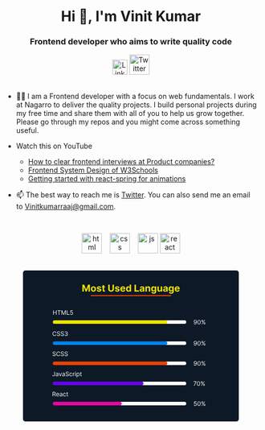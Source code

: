 <h1 align="center">Hi 👋, I'm Vinit Kumar</h1>
<h3 align="center">Frontend developer who aims to write quality code</h3>

<div align=center>
  <a href="https://www.linkedin.com/in/vinit-kumar12/"><img src="https://cdn.worldvectorlogo.com/logos/linkedin-icon-2.svg" title="Linkedin" alt="Linkedin Account" width="30"/></a>
  <a href="https://x.com/Vinitkumarraaj"><img src="https://cdn.worldvectorlogo.com/logos/twitter-6.svg" title="Twitter" alt="Twitter Account" width="40"/></a>
  <br><br>
</div>

- 👨‍💻 I am a Frontend developer with a focus on web fundamentals. I work at Nagarro to deliver the quality projects. I build personal projects during my free time and share them with all of you to help us grow together. Please go through my repos and you might come across something useful.

- Watch this on YouTube

  - [How to clear frontend interviews at Product companies?](https://www.youtube.com/watch?v=LjpWXIT_XvY)
  - [Frontend System Design of W3Schools](https://www.youtube.com/watch?v=JwxzDXnDBhw)
  - [Getting started with react-spring for animations](https://www.youtube.com/watch?v=7SAgjHshGcQ)

- 📫 The best way to reach me is [Twitter](https://x.com/Vinitkumarraaj). You can also send me an email to Vinitkumarraaj@gmail.com.

<br>

<p align="center">
  <img src="https://upload.wikimedia.org/wikipedia/commons/thumb/6/61/HTML5_logo_and_wordmark.svg/2048px-HTML5_logo_and_wordmark.svg.png" alt="html" width="auto" height="40">&nbsp;&nbsp;&nbsp;
  <img src='https://upload.wikimedia.org/wikipedia/commons/thumb/d/d5/CSS3_logo_and_wordmark.svg/1200px-CSS3_logo_and_wordmark.svg.png' alt="css" width="auto" height="40">&nbsp;&nbsp;&nbsp;
  <img src='https://upload.wikimedia.org/wikipedia/commons/6/6a/JavaScript-logo.png' height='40' width='auto' alt="js">
  <img src="https://upload.wikimedia.org/wikipedia/commons/thumb/a/a7/React-icon.svg/1280px-React-icon.svg.png" alt="react" width="auto" height="40"/>
<p align="center">
  
<br>
  
<a href="https://github.com/vinitkumar/github-readme-stats">
  <svg width="430" height="300" viewBox="0 0 430 300" fill="none" xmlns="http://www.w3.org/2000/svg">
<rect width="430" height="300" fill="#F5F5F5"/>
<path d="M0 5C0 2.23857 2.23858 0 5 0H425C427.761 0 430 2.23858 430 5V295C430 297.761 427.761 300 425 300H5C2.23858 300 0 297.761 0 295V5Z" fill="#0D1927"/>
<path d="M118.344 28.1818H121.947L125.752 37.4659H125.914L129.719 28.1818H133.322V42H130.488V33.006H130.374L126.798 41.9325H124.868L121.292 32.9723H121.177V42H118.344V28.1818ZM140.358 42.2024C139.31 42.2024 138.403 41.9798 137.639 41.5344C136.879 41.0846 136.292 40.4594 135.878 39.6587C135.464 38.8536 135.257 37.9202 135.257 36.8587C135.257 35.7881 135.464 34.8525 135.878 34.0518C136.292 33.2467 136.879 32.6214 137.639 32.1761C138.403 31.7263 139.31 31.5014 140.358 31.5014C141.406 31.5014 142.31 31.7263 143.07 32.1761C143.835 32.6214 144.424 33.2467 144.838 34.0518C145.252 34.8525 145.459 35.7881 145.459 36.8587C145.459 37.9202 145.252 38.8536 144.838 39.6587C144.424 40.4594 143.835 41.0846 143.07 41.5344C142.31 41.9798 141.406 42.2024 140.358 42.2024ZM140.371 39.9759C140.848 39.9759 141.246 39.8409 141.566 39.571C141.885 39.2966 142.126 38.9233 142.288 38.451C142.454 37.9787 142.537 37.4412 142.537 36.8384C142.537 36.2357 142.454 35.6982 142.288 35.2259C142.126 34.7536 141.885 34.3802 141.566 34.1058C141.246 33.8314 140.848 33.6942 140.371 33.6942C139.89 33.6942 139.485 33.8314 139.157 34.1058C138.833 34.3802 138.588 34.7536 138.421 35.2259C138.259 35.6982 138.179 36.2357 138.179 36.8384C138.179 37.4412 138.259 37.9787 138.421 38.451C138.588 38.9233 138.833 39.2966 139.157 39.571C139.485 39.8409 139.89 39.9759 140.371 39.9759ZM155.951 34.5916L153.319 34.7536C153.274 34.5286 153.177 34.3262 153.029 34.1463C152.881 33.9619 152.685 33.8157 152.442 33.7077C152.204 33.5953 151.918 33.5391 151.585 33.5391C151.14 33.5391 150.764 33.6335 150.458 33.8224C150.152 34.0069 150 34.2543 150 34.5646C150 34.812 150.099 35.0212 150.296 35.1921C150.494 35.363 150.834 35.5002 151.315 35.6037L153.191 35.9815C154.199 36.1884 154.95 36.5213 155.445 36.9801C155.939 37.4389 156.187 38.0417 156.187 38.7884C156.187 39.4676 155.987 40.0636 155.586 40.5763C155.19 41.0891 154.646 41.4895 153.953 41.7773C153.265 42.0607 152.471 42.2024 151.572 42.2024C150.2 42.2024 149.107 41.9168 148.293 41.3455C147.483 40.7698 147.008 39.9871 146.869 38.9975L149.696 38.8491C149.781 39.2674 149.988 39.5868 150.317 39.8072C150.645 40.0231 151.066 40.131 151.578 40.131C152.082 40.131 152.487 40.0343 152.793 39.8409C153.103 39.643 153.261 39.3888 153.265 39.0785C153.261 38.8176 153.15 38.6039 152.935 38.4375C152.719 38.2666 152.386 38.1361 151.936 38.0462L150.141 37.6886C149.129 37.4862 148.376 37.1353 147.881 36.636C147.391 36.1367 147.146 35.5002 147.146 34.7266C147.146 34.0608 147.325 33.4873 147.685 33.006C148.05 32.5247 148.56 32.1536 149.217 31.8928C149.878 31.6319 150.652 31.5014 151.538 31.5014C152.847 31.5014 153.877 31.7781 154.628 32.3313C155.384 32.8846 155.825 33.638 155.951 34.5916ZM163.509 31.6364V33.7955H157.268V31.6364H163.509ZM158.685 29.1534H161.559V38.8153C161.559 39.0807 161.6 39.2876 161.681 39.4361C161.762 39.58 161.874 39.6812 162.018 39.7397C162.166 39.7982 162.337 39.8274 162.531 39.8274C162.666 39.8274 162.801 39.8162 162.936 39.7937C163.07 39.7667 163.174 39.7464 163.246 39.733L163.698 41.8718C163.554 41.9168 163.352 41.9685 163.091 42.027C162.83 42.09 162.513 42.1282 162.139 42.1417C161.447 42.1687 160.839 42.0765 160.318 41.8651C159.8 41.6536 159.398 41.3253 159.11 40.88C158.822 40.4347 158.68 39.8724 158.685 39.1932V29.1534ZM178.368 28.1818H181.29V37.1555C181.29 38.1631 181.049 39.0447 180.568 39.8004C180.091 40.5561 179.423 41.1454 178.564 41.5682C177.705 41.9865 176.704 42.1957 175.561 42.1957C174.414 42.1957 173.411 41.9865 172.552 41.5682C171.693 41.1454 171.025 40.5561 170.548 39.8004C170.071 39.0447 169.833 38.1631 169.833 37.1555V28.1818H172.754V36.9059C172.754 37.4322 172.869 37.9 173.098 38.3093C173.332 38.7186 173.661 39.0402 174.084 39.2741C174.506 39.508 174.999 39.625 175.561 39.625C176.128 39.625 176.62 39.508 177.039 39.2741C177.462 39.0402 177.788 38.7186 178.017 38.3093C178.251 37.9 178.368 37.4322 178.368 36.9059V28.1818ZM192.262 34.5916L189.631 34.7536C189.586 34.5286 189.489 34.3262 189.341 34.1463C189.192 33.9619 188.996 33.8157 188.754 33.7077C188.515 33.5953 188.23 33.5391 187.897 33.5391C187.451 33.5391 187.076 33.6335 186.77 33.8224C186.464 34.0069 186.311 34.2543 186.311 34.5646C186.311 34.812 186.41 35.0212 186.608 35.1921C186.806 35.363 187.145 35.5002 187.627 35.6037L189.502 35.9815C190.51 36.1884 191.261 36.5213 191.756 36.9801C192.251 37.4389 192.498 38.0417 192.498 38.7884C192.498 39.4676 192.298 40.0636 191.898 40.5763C191.502 41.0891 190.958 41.4895 190.265 41.7773C189.577 42.0607 188.783 42.2024 187.883 42.2024C186.511 42.2024 185.418 41.9168 184.604 41.3455C183.794 40.7698 183.32 39.9871 183.18 38.9975L186.007 38.8491C186.093 39.2674 186.3 39.5868 186.628 39.8072C186.957 40.0231 187.377 40.131 187.89 40.131C188.394 40.131 188.799 40.0343 189.104 39.8409C189.415 39.643 189.572 39.3888 189.577 39.0785C189.572 38.8176 189.462 38.6039 189.246 38.4375C189.03 38.2666 188.697 38.1361 188.248 38.0462L186.453 37.6886C185.441 37.4862 184.687 37.1353 184.192 36.636C183.702 36.1367 183.457 35.5002 183.457 34.7266C183.457 34.0608 183.637 33.4873 183.997 33.006C184.361 32.5247 184.872 32.1536 185.528 31.8928C186.19 31.6319 186.963 31.5014 187.849 31.5014C189.158 31.5014 190.188 31.7781 190.94 32.3313C191.695 32.8846 192.136 33.638 192.262 34.5916ZM199.031 42.2024C197.965 42.2024 197.047 41.9865 196.278 41.5547C195.514 41.1184 194.924 40.5021 194.511 39.706C194.097 38.9053 193.89 37.9585 193.89 36.8654C193.89 35.7994 194.097 34.8638 194.511 34.0586C194.924 33.2534 195.507 32.6259 196.258 32.1761C197.014 31.7263 197.9 31.5014 198.916 31.5014C199.6 31.5014 200.237 31.6116 200.826 31.832C201.42 32.0479 201.937 32.3741 202.378 32.8104C202.823 33.2467 203.169 33.7955 203.417 34.4567C203.664 35.1134 203.788 35.8826 203.788 36.7642V37.5536H195.037V35.7724H201.082C201.082 35.3585 200.992 34.992 200.812 34.6726C200.632 34.3532 200.383 34.1036 200.063 33.9237C199.749 33.7392 199.382 33.647 198.964 33.647C198.527 33.647 198.141 33.7482 197.803 33.9506C197.47 34.1486 197.209 34.4162 197.021 34.7536C196.832 35.0864 196.735 35.4575 196.73 35.8668V37.5604C196.73 38.0732 196.825 38.5162 197.014 38.8896C197.207 39.2629 197.479 39.5508 197.83 39.7532C198.181 39.9556 198.597 40.0568 199.078 40.0568C199.398 40.0568 199.69 40.0118 199.956 39.9219C200.221 39.8319 200.448 39.697 200.637 39.517C200.826 39.3371 200.97 39.1167 201.069 38.8558L203.727 39.0312C203.592 39.67 203.316 40.2277 202.897 40.7045C202.483 41.1768 201.948 41.5457 201.291 41.8111C200.639 42.072 199.886 42.2024 199.031 42.2024ZM209.483 42.1687C208.695 42.1687 207.982 41.9663 207.344 41.5614C206.709 41.1521 206.206 40.5516 205.832 39.7599C205.463 38.9638 205.279 37.9877 205.279 36.8317C205.279 35.6442 205.47 34.6568 205.853 33.8697C206.235 33.078 206.743 32.4865 207.377 32.0952C208.016 31.6993 208.716 31.5014 209.476 31.5014C210.056 31.5014 210.54 31.6004 210.926 31.7983C211.318 31.9917 211.633 32.2346 211.871 32.527C212.114 32.8149 212.298 33.0982 212.424 33.3771H212.512V28.1818H215.38V42H212.546V40.3402H212.424C212.289 40.6281 212.098 40.9137 211.851 41.1971C211.608 41.476 211.291 41.7076 210.899 41.892C210.513 42.0765 210.04 42.1687 209.483 42.1687ZM210.393 39.8814C210.857 39.8814 211.248 39.7554 211.567 39.5036C211.891 39.2472 212.139 38.8896 212.31 38.4308C212.485 37.9719 212.573 37.4344 212.573 36.8182C212.573 36.2019 212.487 35.6667 212.316 35.2124C212.145 34.758 211.898 34.4072 211.574 34.1598C211.25 33.9124 210.857 33.7887 210.393 33.7887C209.921 33.7887 209.523 33.9169 209.199 34.1733C208.875 34.4297 208.63 34.785 208.464 35.2393C208.297 35.6937 208.214 36.2199 208.214 36.8182C208.214 37.4209 208.297 37.954 208.464 38.4173C208.635 38.8761 208.88 39.2359 209.199 39.4968C209.523 39.7532 209.921 39.8814 210.393 39.8814ZM222.194 42V28.1818H225.116V39.5913H231.04V42H222.194ZM235.876 42.1957C235.214 42.1957 234.625 42.081 234.108 41.8516C233.591 41.6177 233.181 41.2736 232.88 40.8192C232.583 40.3604 232.435 39.7892 232.435 39.1055C232.435 38.5297 232.54 38.0462 232.752 37.6548C232.963 37.2635 233.251 36.9486 233.615 36.7102C233.98 36.4718 234.394 36.2919 234.857 36.1705C235.325 36.049 235.815 35.9635 236.328 35.9141C236.931 35.8511 237.416 35.7926 237.785 35.7386C238.154 35.6802 238.422 35.5947 238.588 35.4822C238.754 35.3698 238.838 35.2034 238.838 34.983V34.9425C238.838 34.5152 238.703 34.1845 238.433 33.9506C238.167 33.7167 237.79 33.5998 237.299 33.5998C236.782 33.5998 236.371 33.7145 236.065 33.9439C235.759 34.1688 235.556 34.4522 235.457 34.794L232.799 34.5781C232.934 33.9484 233.199 33.4041 233.595 32.9453C233.991 32.482 234.502 32.1267 235.127 31.8793C235.757 31.6274 236.485 31.5014 237.313 31.5014C237.889 31.5014 238.44 31.5689 238.966 31.7038C239.497 31.8388 239.967 32.0479 240.376 32.3313C240.79 32.6147 241.116 32.979 241.354 33.4244C241.593 33.8652 241.712 34.3937 241.712 35.0099V42H238.986V40.5629H238.905C238.739 40.8867 238.516 41.1723 238.237 41.4197C237.958 41.6626 237.623 41.8538 237.232 41.9933C236.841 42.1282 236.388 42.1957 235.876 42.1957ZM236.699 40.212C237.122 40.212 237.495 40.1288 237.819 39.9624C238.143 39.7914 238.397 39.562 238.581 39.2741C238.766 38.9863 238.858 38.6602 238.858 38.2958V37.196C238.768 37.2545 238.644 37.3085 238.487 37.358C238.334 37.4029 238.161 37.4457 237.967 37.4862C237.774 37.5221 237.58 37.5559 237.387 37.5874C237.194 37.6143 237.018 37.6391 236.861 37.6616C236.523 37.7111 236.229 37.7898 235.977 37.8977C235.725 38.0057 235.529 38.1519 235.39 38.3363C235.25 38.5162 235.181 38.7411 235.181 39.011C235.181 39.4023 235.322 39.7015 235.606 39.9084C235.894 40.1108 236.258 40.212 236.699 40.212ZM246.816 36.0085V42H243.942V31.6364H246.681V33.4648H246.803C247.032 32.8621 247.417 32.3853 247.956 32.0344C248.496 31.6791 249.151 31.5014 249.92 31.5014C250.64 31.5014 251.267 31.6589 251.802 31.9737C252.338 32.2886 252.754 32.7384 253.051 33.3232C253.347 33.9034 253.496 34.5961 253.496 35.4013V42H250.622V35.9141C250.626 35.2798 250.464 34.785 250.136 34.4297C249.807 34.0698 249.355 33.8899 248.78 33.8899C248.393 33.8899 248.051 33.9731 247.754 34.1396C247.462 34.306 247.232 34.5489 247.066 34.8683C246.904 35.1831 246.821 35.5632 246.816 36.0085ZM260.43 46.1023C259.499 46.1023 258.701 45.9741 258.035 45.7177C257.374 45.4658 256.848 45.1217 256.456 44.6854C256.065 44.2491 255.811 43.7588 255.694 43.2145L258.352 42.8569C258.433 43.0638 258.561 43.2572 258.737 43.4371C258.912 43.6171 259.144 43.761 259.432 43.869C259.724 43.9814 260.079 44.0376 260.498 44.0376C261.123 44.0376 261.638 43.8847 262.043 43.5788C262.452 43.2775 262.657 42.7714 262.657 42.0607V40.1648H262.535C262.409 40.4527 262.221 40.7248 261.969 40.9812C261.717 41.2376 261.393 41.4467 260.997 41.6087C260.601 41.7706 260.129 41.8516 259.58 41.8516C258.802 41.8516 258.094 41.6716 257.455 41.3118C256.821 40.9474 256.315 40.3919 255.937 39.6452C255.563 38.8941 255.377 37.945 255.377 36.7979C255.377 35.6239 255.568 34.6433 255.95 33.8562C256.333 33.069 256.841 32.4798 257.475 32.0884C258.114 31.6971 258.813 31.5014 259.573 31.5014C260.154 31.5014 260.639 31.6004 261.031 31.7983C261.422 31.9917 261.737 32.2346 261.975 32.527C262.218 32.8149 262.405 33.0982 262.535 33.3771H262.643V31.6364H265.497V42.1012C265.497 42.9828 265.282 43.7205 264.85 44.3143C264.418 44.908 263.82 45.3533 263.055 45.6502C262.295 45.9516 261.42 46.1023 260.43 46.1023ZM260.491 39.6925C260.954 39.6925 261.346 39.5778 261.665 39.3484C261.989 39.1145 262.236 38.7816 262.407 38.3498C262.583 37.9135 262.67 37.3917 262.67 36.7844C262.67 36.1772 262.585 35.6509 262.414 35.2056C262.243 34.7558 261.996 34.4072 261.672 34.1598C261.348 33.9124 260.954 33.7887 260.491 33.7887C260.019 33.7887 259.621 33.9169 259.297 34.1733C258.973 34.4252 258.728 34.776 258.561 35.2259C258.395 35.6757 258.312 36.1952 258.312 36.7844C258.312 37.3827 258.395 37.9 258.561 38.3363C258.732 38.7681 258.977 39.1032 259.297 39.3416C259.621 39.5755 260.019 39.6925 260.491 39.6925ZM274.431 37.5874V31.6364H277.305V42H274.545V40.1175H274.437C274.204 40.7248 273.814 41.2128 273.27 41.5817C272.73 41.9505 272.071 42.1349 271.293 42.1349C270.601 42.1349 269.991 41.9775 269.465 41.6626C268.938 41.3478 268.527 40.9002 268.23 40.32C267.938 39.7397 267.789 39.0447 267.785 38.2351V31.6364H270.659V37.7223C270.664 38.334 270.828 38.8176 271.152 39.1729C271.475 39.5283 271.909 39.706 272.454 39.706C272.8 39.706 273.124 39.6272 273.425 39.4698C273.727 39.3079 273.97 39.0695 274.154 38.7546C274.343 38.4397 274.435 38.0507 274.431 37.5874ZM282.559 42.1957C281.898 42.1957 281.309 42.081 280.792 41.8516C280.274 41.6177 279.865 41.2736 279.564 40.8192C279.267 40.3604 279.118 39.7892 279.118 39.1055C279.118 38.5297 279.224 38.0462 279.435 37.6548C279.647 37.2635 279.935 36.9486 280.299 36.7102C280.663 36.4718 281.077 36.2919 281.54 36.1705C282.008 36.049 282.499 35.9635 283.011 35.9141C283.614 35.8511 284.1 35.7926 284.469 35.7386C284.838 35.6802 285.105 35.5947 285.272 35.4822C285.438 35.3698 285.521 35.2034 285.521 34.983V34.9425C285.521 34.5152 285.386 34.1845 285.116 33.9506C284.851 33.7167 284.473 33.5998 283.983 33.5998C283.466 33.5998 283.054 33.7145 282.748 33.9439C282.442 34.1688 282.24 34.4522 282.141 34.794L279.483 34.5781C279.618 33.9484 279.883 33.4041 280.279 32.9453C280.675 32.482 281.185 32.1267 281.81 31.8793C282.44 31.6274 283.169 31.5014 283.996 31.5014C284.572 31.5014 285.123 31.5689 285.65 31.7038C286.18 31.8388 286.65 32.0479 287.06 32.3313C287.473 32.6147 287.8 32.979 288.038 33.4244C288.276 33.8652 288.396 34.3937 288.396 35.0099V42H285.67V40.5629H285.589C285.422 40.8867 285.2 41.1723 284.921 41.4197C284.642 41.6626 284.307 41.8538 283.915 41.9933C283.524 42.1282 283.072 42.1957 282.559 42.1957ZM283.382 40.212C283.805 40.212 284.179 40.1288 284.502 39.9624C284.826 39.7914 285.08 39.562 285.265 39.2741C285.449 38.9863 285.542 38.6602 285.542 38.2958V37.196C285.452 37.2545 285.328 37.3085 285.17 37.358C285.018 37.4029 284.844 37.4457 284.651 37.4862C284.458 37.5221 284.264 37.5559 284.071 37.5874C283.877 37.6143 283.702 37.6391 283.544 37.6616C283.207 37.7111 282.912 37.7898 282.661 37.8977C282.409 38.0057 282.213 38.1519 282.074 38.3363C281.934 38.5162 281.864 38.7411 281.864 39.011C281.864 39.4023 282.006 39.7015 282.289 39.9084C282.577 40.1108 282.942 40.212 283.382 40.212ZM295.295 46.1023C294.363 46.1023 293.565 45.9741 292.899 45.7177C292.238 45.4658 291.712 45.1217 291.32 44.6854C290.929 44.2491 290.675 43.7588 290.558 43.2145L293.216 42.8569C293.297 43.0638 293.426 43.2572 293.601 43.4371C293.776 43.6171 294.008 43.761 294.296 43.869C294.588 43.9814 294.944 44.0376 295.362 44.0376C295.987 44.0376 296.502 43.8847 296.907 43.5788C297.316 43.2775 297.521 42.7714 297.521 42.0607V40.1648H297.4C297.274 40.4527 297.085 40.7248 296.833 40.9812C296.581 41.2376 296.257 41.4467 295.861 41.6087C295.465 41.7706 294.993 41.8516 294.444 41.8516C293.666 41.8516 292.958 41.6716 292.319 41.3118C291.685 40.9474 291.179 40.3919 290.801 39.6452C290.428 38.8941 290.241 37.945 290.241 36.7979C290.241 35.6239 290.432 34.6433 290.814 33.8562C291.197 33.069 291.705 32.4798 292.339 32.0884C292.978 31.6971 293.677 31.5014 294.438 31.5014C295.018 31.5014 295.504 31.6004 295.895 31.7983C296.286 31.9917 296.601 32.2346 296.84 32.527C297.083 32.8149 297.269 33.0982 297.4 33.3771H297.508V31.6364H300.362V42.1012C300.362 42.9828 300.146 43.7205 299.714 44.3143C299.282 44.908 298.684 45.3533 297.919 45.6502C297.159 45.9516 296.284 46.1023 295.295 46.1023ZM295.355 39.6925C295.819 39.6925 296.21 39.5778 296.529 39.3484C296.853 39.1145 297.101 38.7816 297.271 38.3498C297.447 37.9135 297.535 37.3917 297.535 36.7844C297.535 36.1772 297.449 35.6509 297.278 35.2056C297.107 34.7558 296.86 34.4072 296.536 34.1598C296.212 33.9124 295.819 33.7887 295.355 33.7887C294.883 33.7887 294.485 33.9169 294.161 34.1733C293.837 34.4252 293.592 34.776 293.426 35.2259C293.259 35.6757 293.176 36.1952 293.176 36.7844C293.176 37.3827 293.259 37.9 293.426 38.3363C293.597 38.7681 293.842 39.1032 294.161 39.3416C294.485 39.5755 294.883 39.6925 295.355 39.6925ZM307.372 42.2024C306.306 42.2024 305.388 41.9865 304.619 41.5547C303.854 41.1184 303.265 40.5021 302.851 39.706C302.438 38.9053 302.231 37.9585 302.231 36.8654C302.231 35.7994 302.438 34.8638 302.851 34.0586C303.265 33.2534 303.848 32.6259 304.599 32.1761C305.355 31.7263 306.241 31.5014 307.257 31.5014C307.941 31.5014 308.577 31.6116 309.167 31.832C309.76 32.0479 310.278 32.3741 310.719 32.8104C311.164 33.2467 311.51 33.7955 311.758 34.4567C312.005 35.1134 312.129 35.8826 312.129 36.7642V37.5536H303.378V35.7724H309.423C309.423 35.3585 309.333 34.992 309.153 34.6726C308.973 34.3532 308.724 34.1036 308.404 33.9237C308.089 33.7392 307.723 33.647 307.305 33.647C306.868 33.647 306.481 33.7482 306.144 33.9506C305.811 34.1486 305.55 34.4162 305.361 34.7536C305.172 35.0864 305.076 35.4575 305.071 35.8668V37.5604C305.071 38.0732 305.166 38.5162 305.355 38.8896C305.548 39.2629 305.82 39.5508 306.171 39.7532C306.522 39.9556 306.938 40.0568 307.419 40.0568C307.739 40.0568 308.031 40.0118 308.296 39.9219C308.562 39.8319 308.789 39.697 308.978 39.517C309.167 39.3371 309.311 39.1167 309.41 38.8558L312.068 39.0312C311.933 39.67 311.656 40.2277 311.238 40.7045C310.824 41.1768 310.289 41.5457 309.632 41.8111C308.98 42.072 308.227 42.2024 307.372 42.2024Z" fill="#EBE303"/>
<path d="M343.257 98.1534C343.615 98.1562 343.973 98.2244 344.331 98.358C344.689 98.4915 345.016 98.7131 345.311 99.0227C345.607 99.3295 345.844 99.7486 346.023 100.28C346.202 100.811 346.291 101.477 346.291 102.278C346.291 103.054 346.217 103.743 346.07 104.345C345.925 104.945 345.714 105.45 345.439 105.862C345.166 106.274 344.834 106.587 344.442 106.8C344.053 107.013 343.612 107.119 343.121 107.119C342.632 107.119 342.196 107.023 341.812 106.83C341.432 106.634 341.119 106.362 340.875 106.016C340.633 105.666 340.479 105.261 340.41 104.801H341.45C341.544 105.202 341.73 105.533 342.008 105.794C342.29 106.053 342.66 106.182 343.121 106.182C343.794 106.182 344.325 105.888 344.714 105.3C345.107 104.712 345.303 103.881 345.303 102.807H345.234C345.075 103.045 344.886 103.251 344.668 103.425C344.449 103.598 344.206 103.732 343.939 103.825C343.672 103.919 343.388 103.966 343.087 103.966C342.587 103.966 342.128 103.842 341.71 103.595C341.295 103.345 340.963 103.003 340.713 102.568C340.466 102.131 340.342 101.631 340.342 101.068C340.342 100.534 340.462 100.045 340.7 99.6023C340.942 99.1562 341.28 98.8011 341.714 98.5369C342.152 98.2727 342.666 98.1449 343.257 98.1534ZM343.257 99.0909C342.899 99.0909 342.577 99.1804 342.29 99.3594C342.006 99.5355 341.78 99.7741 341.612 100.075C341.447 100.374 341.365 100.705 341.365 101.068C341.365 101.432 341.445 101.763 341.604 102.061C341.766 102.357 341.986 102.592 342.264 102.768C342.545 102.942 342.865 103.028 343.223 103.028C343.493 103.028 343.744 102.976 343.977 102.871C344.21 102.763 344.413 102.616 344.587 102.432C344.763 102.244 344.901 102.033 345 101.797C345.099 101.558 345.149 101.31 345.149 101.051C345.149 100.71 345.067 100.391 344.902 100.092C344.74 99.794 344.516 99.5526 344.229 99.3679C343.945 99.1832 343.621 99.0909 343.257 99.0909ZM350.814 107.119C350.171 107.119 349.625 106.945 349.173 106.595C348.721 106.243 348.376 105.733 348.137 105.065C347.899 104.395 347.779 103.585 347.779 102.636C347.779 101.693 347.899 100.888 348.137 100.22C348.379 99.5497 348.725 99.0384 349.177 98.6861C349.632 98.331 350.177 98.1534 350.814 98.1534C351.45 98.1534 351.994 98.331 352.446 98.6861C352.9 99.0384 353.247 99.5497 353.485 100.22C353.727 100.888 353.848 101.693 353.848 102.636C353.848 103.585 353.728 104.395 353.49 105.065C353.251 105.733 352.906 106.243 352.454 106.595C352.002 106.945 351.456 107.119 350.814 107.119ZM350.814 106.182C351.45 106.182 351.944 105.875 352.296 105.261C352.649 104.648 352.825 103.773 352.825 102.636C352.825 101.881 352.744 101.237 352.582 100.706C352.423 100.175 352.193 99.7699 351.892 99.4915C351.593 99.2131 351.234 99.0739 350.814 99.0739C350.183 99.0739 349.69 99.3849 349.335 100.007C348.98 100.626 348.802 101.503 348.802 102.636C348.802 103.392 348.882 104.034 349.041 104.562C349.2 105.091 349.429 105.493 349.727 105.768C350.028 106.044 350.39 106.182 350.814 106.182ZM359.916 105.364V104.903C359.916 104.585 359.981 104.294 360.112 104.03C360.245 103.763 360.439 103.55 360.691 103.391C360.947 103.229 361.257 103.148 361.62 103.148C361.99 103.148 362.299 103.229 362.549 103.391C362.799 103.55 362.988 103.763 363.116 104.03C363.244 104.294 363.308 104.585 363.308 104.903V105.364C363.308 105.682 363.243 105.974 363.112 106.241C362.984 106.506 362.794 106.719 362.541 106.881C362.291 107.04 361.984 107.119 361.62 107.119C361.251 107.119 360.94 107.04 360.687 106.881C360.434 106.719 360.243 106.506 360.112 106.241C359.981 105.974 359.916 105.682 359.916 105.364ZM360.785 104.903V105.364C360.785 105.628 360.848 105.865 360.973 106.075C361.098 106.283 361.314 106.386 361.62 106.386C361.919 106.386 362.129 106.283 362.251 106.075C362.376 105.865 362.439 105.628 362.439 105.364V104.903C362.439 104.639 362.379 104.403 362.26 104.196C362.14 103.986 361.927 103.881 361.62 103.881C361.322 103.881 361.108 103.986 360.977 104.196C360.849 104.403 360.785 104.639 360.785 104.903ZM355.569 100.369V99.9091C355.569 99.5909 355.635 99.2997 355.765 99.0355C355.899 98.7685 356.092 98.5554 356.345 98.3963C356.6 98.2344 356.91 98.1534 357.274 98.1534C357.643 98.1534 357.953 98.2344 358.203 98.3963C358.453 98.5554 358.642 98.7685 358.77 99.0355C358.897 99.2997 358.961 99.5909 358.961 99.9091V100.369C358.961 100.687 358.896 100.98 358.765 101.247C358.637 101.511 358.447 101.724 358.194 101.886C357.944 102.045 357.637 102.125 357.274 102.125C356.904 102.125 356.593 102.045 356.341 101.886C356.088 101.724 355.896 101.511 355.765 101.247C355.635 100.98 355.569 100.687 355.569 100.369ZM356.439 99.9091V100.369C356.439 100.634 356.501 100.871 356.626 101.081C356.751 101.288 356.967 101.392 357.274 101.392C357.572 101.392 357.782 101.288 357.904 101.081C358.029 100.871 358.092 100.634 358.092 100.369V99.9091C358.092 99.6449 358.032 99.4091 357.913 99.2017C357.794 98.9915 357.581 98.8864 357.274 98.8864C356.975 98.8864 356.761 98.9915 356.63 99.2017C356.502 99.4091 356.439 99.6449 356.439 99.9091ZM355.893 107L361.893 98.2727H362.865L356.865 107H355.893Z" fill="white"/>
<path d="M60.1803 88V79.2727H61.2371V83.1591H65.8905V79.2727H66.9473V88H65.8905V84.0966H61.2371V88H60.1803ZM68.5858 80.2102V79.2727H75.1313V80.2102H72.387V88H71.3302V80.2102H68.5858ZM76.7623 79.2727H78.0237L80.9896 86.517H81.0919L84.0578 79.2727H85.3191V88H84.3305V81.3693H84.2453L81.518 88H80.5635L77.8362 81.3693H77.751V88H76.7623V79.2727ZM87.4381 88V79.2727H88.4949V87.0625H92.5517V88H87.4381ZM96.762 88.1193C96.262 88.1193 95.8117 88.0199 95.4111 87.821C95.0106 87.6222 94.6895 87.3494 94.4481 87.0028C94.2066 86.6562 94.0745 86.2614 94.0517 85.8182H95.0745C95.1142 86.2131 95.2932 86.5398 95.6114 86.7983C95.9324 87.054 96.3159 87.1818 96.762 87.1818C97.1199 87.1818 97.4381 87.098 97.7165 86.9304C97.9978 86.7628 98.2179 86.5327 98.377 86.2401C98.539 85.9446 98.6199 85.6108 98.6199 85.2386C98.6199 84.858 98.5361 84.5185 98.3685 84.2202C98.2037 83.919 97.9765 83.6818 97.6867 83.5085C97.3969 83.3352 97.0659 83.2472 96.6938 83.2443C96.4267 83.2415 96.1526 83.2827 95.8713 83.3679C95.5901 83.4503 95.3586 83.5568 95.1767 83.6875L94.1881 83.5682L94.7165 79.2727H99.2506V80.2102H95.6029L95.2961 82.7841H95.3472C95.5262 82.642 95.7506 82.5241 96.0205 82.4304C96.2904 82.3366 96.5716 82.2898 96.8642 82.2898C97.3983 82.2898 97.8742 82.4176 98.2918 82.6733C98.7123 82.9261 99.0418 83.2727 99.2804 83.7131C99.5219 84.1534 99.6427 84.6562 99.6427 85.2216C99.6427 85.7784 99.5177 86.2756 99.2677 86.7131C99.0205 87.1477 98.6796 87.4915 98.2449 87.7443C97.8103 87.9943 97.3159 88.1193 96.762 88.1193Z" fill="white"/>
<rect x="65.2222" y="99" width="260" height="7" rx="3.5" fill="white"/>
<rect x="59.4444" y="99" width="228.222" height="7" rx="3.5" fill="#EBE303"/>
<path d="M343.257 140.153C343.615 140.156 343.973 140.224 344.331 140.358C344.689 140.491 345.016 140.713 345.311 141.023C345.607 141.33 345.844 141.749 346.023 142.28C346.202 142.811 346.291 143.477 346.291 144.278C346.291 145.054 346.217 145.743 346.07 146.345C345.925 146.945 345.714 147.45 345.439 147.862C345.166 148.274 344.834 148.587 344.442 148.8C344.053 149.013 343.612 149.119 343.121 149.119C342.632 149.119 342.196 149.023 341.812 148.83C341.432 148.634 341.119 148.362 340.875 148.016C340.634 147.666 340.479 147.261 340.41 146.801H341.45C341.544 147.202 341.73 147.533 342.009 147.794C342.29 148.053 342.66 148.182 343.121 148.182C343.794 148.182 344.325 147.888 344.714 147.3C345.107 146.712 345.303 145.881 345.303 144.807H345.234C345.075 145.045 344.886 145.251 344.668 145.425C344.449 145.598 344.206 145.732 343.939 145.825C343.672 145.919 343.388 145.966 343.087 145.966C342.587 145.966 342.128 145.842 341.71 145.595C341.295 145.345 340.963 145.003 340.713 144.568C340.466 144.131 340.342 143.631 340.342 143.068C340.342 142.534 340.462 142.045 340.7 141.602C340.942 141.156 341.28 140.801 341.714 140.537C342.152 140.273 342.666 140.145 343.257 140.153ZM343.257 141.091C342.899 141.091 342.577 141.18 342.29 141.359C342.006 141.536 341.78 141.774 341.612 142.075C341.447 142.374 341.365 142.705 341.365 143.068C341.365 143.432 341.445 143.763 341.604 144.061C341.766 144.357 341.986 144.592 342.264 144.768C342.545 144.942 342.865 145.028 343.223 145.028C343.493 145.028 343.744 144.976 343.977 144.871C344.21 144.763 344.413 144.616 344.587 144.432C344.763 144.244 344.901 144.033 345 143.797C345.099 143.558 345.149 143.31 345.149 143.051C345.149 142.71 345.067 142.391 344.902 142.092C344.74 141.794 344.516 141.553 344.229 141.368C343.945 141.183 343.621 141.091 343.257 141.091ZM350.814 149.119C350.172 149.119 349.625 148.945 349.173 148.595C348.721 148.243 348.376 147.733 348.137 147.065C347.899 146.395 347.779 145.585 347.779 144.636C347.779 143.693 347.899 142.888 348.137 142.22C348.379 141.55 348.725 141.038 349.177 140.686C349.632 140.331 350.177 140.153 350.814 140.153C351.45 140.153 351.994 140.331 352.446 140.686C352.9 141.038 353.247 141.55 353.485 142.22C353.727 142.888 353.848 143.693 353.848 144.636C353.848 145.585 353.728 146.395 353.49 147.065C353.251 147.733 352.906 148.243 352.454 148.595C352.002 148.945 351.456 149.119 350.814 149.119ZM350.814 148.182C351.45 148.182 351.944 147.875 352.297 147.261C352.649 146.648 352.825 145.773 352.825 144.636C352.825 143.881 352.744 143.237 352.582 142.706C352.423 142.175 352.193 141.77 351.892 141.491C351.593 141.213 351.234 141.074 350.814 141.074C350.183 141.074 349.69 141.385 349.335 142.007C348.98 142.626 348.802 143.503 348.802 144.636C348.802 145.392 348.882 146.034 349.041 146.562C349.2 147.091 349.429 147.493 349.727 147.768C350.028 148.044 350.39 148.182 350.814 148.182ZM359.916 147.364V146.903C359.916 146.585 359.981 146.294 360.112 146.03C360.245 145.763 360.439 145.55 360.691 145.391C360.947 145.229 361.257 145.148 361.62 145.148C361.99 145.148 362.299 145.229 362.549 145.391C362.799 145.55 362.988 145.763 363.116 146.03C363.244 146.294 363.308 146.585 363.308 146.903V147.364C363.308 147.682 363.243 147.974 363.112 148.241C362.984 148.506 362.794 148.719 362.541 148.881C362.291 149.04 361.984 149.119 361.62 149.119C361.251 149.119 360.94 149.04 360.687 148.881C360.434 148.719 360.243 148.506 360.112 148.241C359.981 147.974 359.916 147.682 359.916 147.364ZM360.785 146.903V147.364C360.785 147.628 360.848 147.865 360.973 148.075C361.098 148.283 361.314 148.386 361.62 148.386C361.919 148.386 362.129 148.283 362.251 148.075C362.376 147.865 362.439 147.628 362.439 147.364V146.903C362.439 146.639 362.379 146.403 362.26 146.196C362.14 145.986 361.927 145.881 361.62 145.881C361.322 145.881 361.108 145.986 360.977 146.196C360.849 146.403 360.785 146.639 360.785 146.903ZM355.569 142.369V141.909C355.569 141.591 355.635 141.3 355.765 141.036C355.899 140.768 356.092 140.555 356.345 140.396C356.6 140.234 356.91 140.153 357.274 140.153C357.643 140.153 357.953 140.234 358.203 140.396C358.453 140.555 358.642 140.768 358.77 141.036C358.897 141.3 358.961 141.591 358.961 141.909V142.369C358.961 142.687 358.896 142.98 358.765 143.247C358.637 143.511 358.447 143.724 358.194 143.886C357.944 144.045 357.637 144.125 357.274 144.125C356.904 144.125 356.593 144.045 356.341 143.886C356.088 143.724 355.896 143.511 355.765 143.247C355.635 142.98 355.569 142.687 355.569 142.369ZM356.439 141.909V142.369C356.439 142.634 356.501 142.871 356.626 143.081C356.751 143.288 356.967 143.392 357.274 143.392C357.572 143.392 357.782 143.288 357.904 143.081C358.029 142.871 358.092 142.634 358.092 142.369V141.909C358.092 141.645 358.032 141.409 357.913 141.202C357.794 140.991 357.581 140.886 357.274 140.886C356.975 140.886 356.761 140.991 356.63 141.202C356.502 141.409 356.439 141.645 356.439 141.909ZM355.893 149L361.893 140.273H362.865L356.865 149H355.893Z" fill="white"/>
<path d="M66.3528 124H65.2959C65.2334 123.696 65.1241 123.429 64.9678 123.199C64.8144 122.969 64.6269 122.776 64.4053 122.619C64.1866 122.46 63.9437 122.341 63.6766 122.261C63.4096 122.182 63.1312 122.142 62.8414 122.142C62.313 122.142 61.8343 122.276 61.4053 122.543C60.9792 122.81 60.6397 123.203 60.3869 123.723C60.1369 124.243 60.0119 124.881 60.0119 125.636C60.0119 126.392 60.1369 127.03 60.3869 127.55C60.6397 128.07 60.9792 128.463 61.4053 128.73C61.8343 128.997 62.313 129.131 62.8414 129.131C63.1312 129.131 63.4096 129.091 63.6766 129.011C63.9437 128.932 64.1866 128.814 64.4053 128.658C64.6269 128.499 64.8144 128.304 64.9678 128.074C65.1241 127.841 65.2334 127.574 65.2959 127.273H66.3528C66.2732 127.719 66.1283 128.118 65.9181 128.47C65.7079 128.822 65.4465 129.122 65.134 129.369C64.8215 129.614 64.4707 129.8 64.0815 129.928C63.6951 130.055 63.2817 130.119 62.8414 130.119C62.0971 130.119 61.4352 129.938 60.8556 129.574C60.2761 129.21 59.8201 128.693 59.4877 128.023C59.1553 127.352 58.9891 126.557 58.9891 125.636C58.9891 124.716 59.1553 123.92 59.4877 123.25C59.8201 122.58 60.2761 122.062 60.8556 121.699C61.4352 121.335 62.0971 121.153 62.8414 121.153C63.2817 121.153 63.6951 121.217 64.0815 121.345C64.4707 121.473 64.8215 121.661 65.134 121.908C65.4465 122.152 65.7079 122.45 65.9181 122.803C66.1283 123.152 66.2732 123.551 66.3528 124ZM72.8332 123.455C72.7821 123.023 72.5747 122.688 72.2111 122.449C71.8474 122.21 71.4014 122.091 70.873 122.091C70.4866 122.091 70.1486 122.153 69.8588 122.278C69.5719 122.403 69.3474 122.575 69.1855 122.794C69.0264 123.013 68.9469 123.261 68.9469 123.54C68.9469 123.773 69.0023 123.973 69.1131 124.141C69.2267 124.305 69.3716 124.443 69.5477 124.554C69.7239 124.662 69.9085 124.751 70.1017 124.822C70.2949 124.891 70.4724 124.946 70.6344 124.989L71.5207 125.227C71.748 125.287 72.0008 125.369 72.2793 125.474C72.5605 125.58 72.829 125.723 73.0847 125.905C73.3432 126.084 73.5562 126.314 73.7239 126.595C73.8915 126.876 73.9753 127.222 73.9753 127.631C73.9753 128.102 73.8517 128.528 73.6045 128.909C73.3602 129.29 73.0023 129.592 72.5307 129.817C72.0619 130.041 71.4923 130.153 70.8219 130.153C70.1969 130.153 69.6557 130.053 69.1983 129.851C68.7437 129.649 68.3858 129.368 68.1244 129.007C67.8659 128.646 67.7196 128.227 67.6855 127.75H68.7764C68.8048 128.08 68.9156 128.352 69.1088 128.568C69.3048 128.781 69.552 128.94 69.8503 129.045C70.1514 129.148 70.4753 129.199 70.8219 129.199C71.2253 129.199 71.5875 129.134 71.9085 129.003C72.2295 128.869 72.4838 128.685 72.6713 128.449C72.8588 128.21 72.9526 127.932 72.9526 127.614C72.9526 127.324 72.8716 127.088 72.7097 126.906C72.5477 126.724 72.3347 126.577 72.0704 126.463C71.8062 126.349 71.5207 126.25 71.2139 126.165L70.1401 125.858C69.4582 125.662 68.9185 125.382 68.5207 125.018C68.123 124.655 67.9241 124.179 67.9241 123.591C67.9241 123.102 68.0562 122.676 68.3204 122.312C68.5875 121.946 68.9454 121.662 69.3943 121.46C69.846 121.256 70.3503 121.153 70.9071 121.153C71.4696 121.153 71.9696 121.254 72.4071 121.456C72.8446 121.655 73.1912 121.928 73.4469 122.274C73.7054 122.621 73.8418 123.014 73.856 123.455H72.8332ZM80.4856 123.455C80.4344 123.023 80.2271 122.688 79.8634 122.449C79.4998 122.21 79.0538 122.091 78.5253 122.091C78.139 122.091 77.8009 122.153 77.5111 122.278C77.2242 122.403 76.9998 122.575 76.8378 122.794C76.6788 123.013 76.5992 123.261 76.5992 123.54C76.5992 123.773 76.6546 123.973 76.7654 124.141C76.879 124.305 77.0239 124.443 77.2001 124.554C77.3762 124.662 77.5609 124.751 77.754 124.822C77.9472 124.891 78.1248 124.946 78.2867 124.989L79.1731 125.227C79.4003 125.287 79.6532 125.369 79.9316 125.474C80.2128 125.58 80.4813 125.723 80.737 125.905C80.9955 126.084 81.2086 126.314 81.3762 126.595C81.5438 126.876 81.6276 127.222 81.6276 127.631C81.6276 128.102 81.504 128.528 81.2569 128.909C81.0126 129.29 80.6546 129.592 80.183 129.817C79.7143 130.041 79.1447 130.153 78.4742 130.153C77.8492 130.153 77.308 130.053 76.8506 129.851C76.3961 129.649 76.0381 129.368 75.7768 129.007C75.5182 128.646 75.3719 128.227 75.3378 127.75H76.4288C76.4572 128.08 76.568 128.352 76.7611 128.568C76.9572 128.781 77.2043 128.94 77.5026 129.045C77.8038 129.148 78.1276 129.199 78.4742 129.199C78.8776 129.199 79.2398 129.134 79.5609 129.003C79.8819 128.869 80.1361 128.685 80.3236 128.449C80.5111 128.21 80.6049 127.932 80.6049 127.614C80.6049 127.324 80.5239 127.088 80.362 126.906C80.2001 126.724 79.987 126.577 79.7228 126.463C79.4586 126.349 79.1731 126.25 78.8663 126.165L77.7924 125.858C77.1106 125.662 76.5708 125.382 76.1731 125.018C75.7753 124.655 75.5765 124.179 75.5765 123.591C75.5765 123.102 75.7086 122.676 75.9728 122.312C76.2398 121.946 76.5978 121.662 77.0467 121.46C77.4984 121.256 78.0026 121.153 78.5594 121.153C79.1219 121.153 79.6219 121.254 80.0594 121.456C80.4969 121.655 80.8435 121.928 81.0992 122.274C81.3577 122.621 81.4941 123.014 81.5083 123.455H80.4856ZM86.1606 130.119C85.5981 130.119 85.0967 130.023 84.6564 129.83C84.2189 129.636 83.8709 129.368 83.6124 129.024C83.3567 128.678 83.2175 128.276 83.1947 127.818H84.2686C84.2913 128.099 84.3879 128.342 84.5584 128.547C84.7288 128.749 84.9518 128.905 85.2274 129.016C85.503 129.126 85.8084 129.182 86.1436 129.182C86.5186 129.182 86.851 129.116 87.1408 128.986C87.4305 128.855 87.6578 128.673 87.8226 128.44C87.9874 128.207 88.0697 127.938 88.0697 127.631C88.0697 127.31 87.9902 127.027 87.8311 126.783C87.672 126.536 87.4391 126.342 87.1322 126.203C86.8254 126.064 86.4504 125.994 86.0072 125.994H85.3084V125.057H86.0072C86.3538 125.057 86.6578 124.994 86.9192 124.869C87.1834 124.744 87.3893 124.568 87.5371 124.341C87.6876 124.114 87.7629 123.847 87.7629 123.54C87.7629 123.244 87.6976 122.987 87.5669 122.768C87.4362 122.55 87.2516 122.379 87.0129 122.257C86.7771 122.135 86.4987 122.074 86.1777 122.074C85.8766 122.074 85.5925 122.129 85.3254 122.24C85.0612 122.348 84.8453 122.506 84.6777 122.713C84.5101 122.918 84.4192 123.165 84.405 123.455H83.3822C83.3993 122.997 83.5371 122.597 83.7956 122.253C84.0541 121.906 84.3922 121.636 84.8098 121.443C85.2302 121.25 85.6919 121.153 86.1947 121.153C86.7345 121.153 87.1976 121.263 87.5839 121.482C87.9703 121.697 88.2672 121.983 88.4746 122.338C88.682 122.693 88.7856 123.077 88.7856 123.489C88.7856 123.98 88.6564 124.399 88.3979 124.746C88.1422 125.092 87.7942 125.332 87.3538 125.466V125.534C87.905 125.625 88.3354 125.859 88.645 126.237C88.9547 126.612 89.1095 127.077 89.1095 127.631C89.1095 128.105 88.9802 128.531 88.7217 128.909C88.466 129.284 88.1166 129.58 87.6734 129.795C87.2302 130.011 86.726 130.119 86.1606 130.119Z" fill="white"/>
<rect x="65.2222" y="141" width="260" height="7" rx="3.5" fill="white"/>
<rect x="59.4445" y="141" width="228.222" height="7" rx="3.5" fill="#0382EB"/>
<path d="M343.257 180.153C343.615 180.156 343.973 180.224 344.331 180.358C344.689 180.491 345.016 180.713 345.311 181.023C345.607 181.33 345.844 181.749 346.023 182.28C346.202 182.811 346.291 183.477 346.291 184.278C346.291 185.054 346.217 185.743 346.07 186.345C345.925 186.945 345.714 187.45 345.439 187.862C345.166 188.274 344.834 188.587 344.442 188.8C344.053 189.013 343.612 189.119 343.121 189.119C342.632 189.119 342.196 189.023 341.812 188.83C341.432 188.634 341.119 188.362 340.875 188.016C340.634 187.666 340.479 187.261 340.41 186.801H341.45C341.544 187.202 341.73 187.533 342.009 187.794C342.29 188.053 342.66 188.182 343.121 188.182C343.794 188.182 344.325 187.888 344.714 187.3C345.107 186.712 345.303 185.881 345.303 184.807H345.234C345.075 185.045 344.886 185.251 344.668 185.425C344.449 185.598 344.206 185.732 343.939 185.825C343.672 185.919 343.388 185.966 343.087 185.966C342.587 185.966 342.128 185.842 341.71 185.595C341.295 185.345 340.963 185.003 340.713 184.568C340.466 184.131 340.342 183.631 340.342 183.068C340.342 182.534 340.462 182.045 340.7 181.602C340.942 181.156 341.28 180.801 341.714 180.537C342.152 180.273 342.666 180.145 343.257 180.153ZM343.257 181.091C342.899 181.091 342.577 181.18 342.29 181.359C342.006 181.536 341.78 181.774 341.612 182.075C341.447 182.374 341.365 182.705 341.365 183.068C341.365 183.432 341.445 183.763 341.604 184.061C341.766 184.357 341.986 184.592 342.264 184.768C342.545 184.942 342.865 185.028 343.223 185.028C343.493 185.028 343.744 184.976 343.977 184.871C344.21 184.763 344.413 184.616 344.587 184.432C344.763 184.244 344.901 184.033 345 183.797C345.099 183.558 345.149 183.31 345.149 183.051C345.149 182.71 345.067 182.391 344.902 182.092C344.74 181.794 344.516 181.553 344.229 181.368C343.945 181.183 343.621 181.091 343.257 181.091ZM350.814 189.119C350.172 189.119 349.625 188.945 349.173 188.595C348.721 188.243 348.376 187.733 348.137 187.065C347.899 186.395 347.779 185.585 347.779 184.636C347.779 183.693 347.899 182.888 348.137 182.22C348.379 181.55 348.725 181.038 349.177 180.686C349.632 180.331 350.177 180.153 350.814 180.153C351.45 180.153 351.994 180.331 352.446 180.686C352.9 181.038 353.247 181.55 353.485 182.22C353.727 182.888 353.848 183.693 353.848 184.636C353.848 185.585 353.728 186.395 353.49 187.065C353.251 187.733 352.906 188.243 352.454 188.595C352.002 188.945 351.456 189.119 350.814 189.119ZM350.814 188.182C351.45 188.182 351.944 187.875 352.297 187.261C352.649 186.648 352.825 185.773 352.825 184.636C352.825 183.881 352.744 183.237 352.582 182.706C352.423 182.175 352.193 181.77 351.892 181.491C351.593 181.213 351.234 181.074 350.814 181.074C350.183 181.074 349.69 181.385 349.335 182.007C348.98 182.626 348.802 183.503 348.802 184.636C348.802 185.392 348.882 186.034 349.041 186.562C349.2 187.091 349.429 187.493 349.727 187.768C350.028 188.044 350.39 188.182 350.814 188.182ZM359.916 187.364V186.903C359.916 186.585 359.981 186.294 360.112 186.03C360.245 185.763 360.439 185.55 360.691 185.391C360.947 185.229 361.257 185.148 361.62 185.148C361.99 185.148 362.299 185.229 362.549 185.391C362.799 185.55 362.988 185.763 363.116 186.03C363.244 186.294 363.308 186.585 363.308 186.903V187.364C363.308 187.682 363.243 187.974 363.112 188.241C362.984 188.506 362.794 188.719 362.541 188.881C362.291 189.04 361.984 189.119 361.62 189.119C361.251 189.119 360.94 189.04 360.687 188.881C360.434 188.719 360.243 188.506 360.112 188.241C359.981 187.974 359.916 187.682 359.916 187.364ZM360.785 186.903V187.364C360.785 187.628 360.848 187.865 360.973 188.075C361.098 188.283 361.314 188.386 361.62 188.386C361.919 188.386 362.129 188.283 362.251 188.075C362.376 187.865 362.439 187.628 362.439 187.364V186.903C362.439 186.639 362.379 186.403 362.26 186.196C362.14 185.986 361.927 185.881 361.62 185.881C361.322 185.881 361.108 185.986 360.977 186.196C360.849 186.403 360.785 186.639 360.785 186.903ZM355.569 182.369V181.909C355.569 181.591 355.635 181.3 355.765 181.036C355.899 180.768 356.092 180.555 356.345 180.396C356.6 180.234 356.91 180.153 357.274 180.153C357.643 180.153 357.953 180.234 358.203 180.396C358.453 180.555 358.642 180.768 358.77 181.036C358.897 181.3 358.961 181.591 358.961 181.909V182.369C358.961 182.687 358.896 182.98 358.765 183.247C358.637 183.511 358.447 183.724 358.194 183.886C357.944 184.045 357.637 184.125 357.274 184.125C356.904 184.125 356.593 184.045 356.341 183.886C356.088 183.724 355.896 183.511 355.765 183.247C355.635 182.98 355.569 182.687 355.569 182.369ZM356.439 181.909V182.369C356.439 182.634 356.501 182.871 356.626 183.081C356.751 183.288 356.967 183.392 357.274 183.392C357.572 183.392 357.782 183.288 357.904 183.081C358.029 182.871 358.092 182.634 358.092 182.369V181.909C358.092 181.645 358.032 181.409 357.913 181.202C357.794 180.991 357.581 180.886 357.274 180.886C356.975 180.886 356.761 180.991 356.63 181.202C356.502 181.409 356.439 181.645 356.439 181.909ZM355.893 189L361.893 180.273H362.865L356.865 189H355.893Z" fill="white"/>
<path d="M64.0969 163.455C64.0458 163.023 63.8384 162.688 63.4747 162.449C63.1111 162.21 62.6651 162.091 62.1367 162.091C61.7503 162.091 61.4122 162.153 61.1225 162.278C60.8355 162.403 60.6111 162.575 60.4492 162.794C60.2901 163.013 60.2105 163.261 60.2105 163.54C60.2105 163.773 60.2659 163.973 60.3767 164.141C60.4904 164.305 60.6353 164.443 60.8114 164.554C60.9875 164.662 61.1722 164.751 61.3654 164.822C61.5586 164.891 61.7361 164.946 61.898 164.989L62.7844 165.227C63.0117 165.287 63.2645 165.369 63.5429 165.474C63.8242 165.58 64.0926 165.723 64.3483 165.905C64.6068 166.084 64.8199 166.314 64.9875 166.595C65.1551 166.876 65.239 167.222 65.239 167.631C65.239 168.102 65.1154 168.528 64.8682 168.909C64.6239 169.29 64.2659 169.592 63.7943 169.817C63.3256 170.041 62.756 170.153 62.0855 170.153C61.4605 170.153 60.9193 170.053 60.462 169.851C60.0074 169.649 59.6495 169.368 59.3881 169.007C59.1296 168.646 58.9833 168.227 58.9492 167.75H60.0401C60.0685 168.08 60.1793 168.352 60.3725 168.568C60.5685 168.781 60.8157 168.94 61.1139 169.045C61.4151 169.148 61.7389 169.199 62.0855 169.199C62.4889 169.199 62.8512 169.134 63.1722 169.003C63.4932 168.869 63.7475 168.685 63.935 168.449C64.1225 168.21 64.2162 167.932 64.2162 167.614C64.2162 167.324 64.1353 167.088 63.9733 166.906C63.8114 166.724 63.5983 166.577 63.3341 166.463C63.0699 166.349 62.7844 166.25 62.4776 166.165L61.4037 165.858C60.7219 165.662 60.1821 165.382 59.7844 165.018C59.3867 164.655 59.1878 164.179 59.1878 163.591C59.1878 163.102 59.3199 162.676 59.5841 162.312C59.8512 161.946 60.2091 161.662 60.658 161.46C61.1097 161.256 61.6139 161.153 62.1708 161.153C62.7333 161.153 63.2333 161.254 63.6708 161.456C64.1083 161.655 64.4549 161.928 64.7105 162.274C64.9691 162.621 65.1054 163.014 65.1196 163.455H64.0969ZM73.9992 164H72.9424C72.8799 163.696 72.7706 163.429 72.6143 163.199C72.4609 162.969 72.2734 162.776 72.0518 162.619C71.8331 162.46 71.5902 162.341 71.3231 162.261C71.0561 162.182 70.7777 162.142 70.4879 162.142C69.9595 162.142 69.4808 162.276 69.0518 162.543C68.6257 162.81 68.2862 163.203 68.0333 163.723C67.7833 164.243 67.6583 164.881 67.6583 165.636C67.6583 166.392 67.7833 167.03 68.0333 167.55C68.2862 168.07 68.6257 168.463 69.0518 168.73C69.4808 168.997 69.9595 169.131 70.4879 169.131C70.7777 169.131 71.0561 169.091 71.3231 169.011C71.5902 168.932 71.8331 168.814 72.0518 168.658C72.2734 168.499 72.4609 168.304 72.6143 168.074C72.7706 167.841 72.8799 167.574 72.9424 167.273H73.9992C73.9197 167.719 73.7748 168.118 73.5646 168.47C73.3544 168.822 73.093 169.122 72.7805 169.369C72.468 169.614 72.1171 169.8 71.7279 169.928C71.3416 170.055 70.9282 170.119 70.4879 170.119C69.7436 170.119 69.0816 169.938 68.5021 169.574C67.9225 169.21 67.4666 168.693 67.1342 168.023C66.8018 167.352 66.6356 166.557 66.6356 165.636C66.6356 164.716 66.8018 163.92 67.1342 163.25C67.4666 162.58 67.9225 162.062 68.5021 161.699C69.0816 161.335 69.7436 161.153 70.4879 161.153C70.9282 161.153 71.3416 161.217 71.7279 161.345C72.1171 161.473 72.468 161.661 72.7805 161.908C73.093 162.152 73.3544 162.45 73.5646 162.803C73.7748 163.152 73.9197 163.551 73.9992 164ZM80.4797 163.455C80.4286 163.023 80.2212 162.688 79.8576 162.449C79.4939 162.21 79.0479 162.091 78.5195 162.091C78.1331 162.091 77.7951 162.153 77.5053 162.278C77.2184 162.403 76.9939 162.575 76.832 162.794C76.6729 163.013 76.5934 163.261 76.5934 163.54C76.5934 163.773 76.6488 163.973 76.7595 164.141C76.8732 164.305 77.0181 164.443 77.1942 164.554C77.3703 164.662 77.555 164.751 77.7482 164.822C77.9414 164.891 78.1189 164.946 78.2809 164.989L79.1672 165.227C79.3945 165.287 79.6473 165.369 79.9257 165.474C80.207 165.58 80.4755 165.723 80.7311 165.905C80.9897 166.084 81.2027 166.314 81.3703 166.595C81.538 166.876 81.6218 167.222 81.6218 167.631C81.6218 168.102 81.4982 168.528 81.251 168.909C81.0067 169.29 80.6488 169.592 80.1772 169.817C79.7084 170.041 79.1388 170.153 78.4684 170.153C77.8434 170.153 77.3022 170.053 76.8448 169.851C76.3902 169.649 76.0323 169.368 75.7709 169.007C75.5124 168.646 75.3661 168.227 75.332 167.75H76.4229C76.4513 168.08 76.5621 168.352 76.7553 168.568C76.9513 168.781 77.1985 168.94 77.4968 169.045C77.7979 169.148 78.1218 169.199 78.4684 169.199C78.8718 169.199 79.234 169.134 79.555 169.003C79.876 168.869 80.1303 168.685 80.3178 168.449C80.5053 168.21 80.599 167.932 80.599 167.614C80.599 167.324 80.5181 167.088 80.3561 166.906C80.1942 166.724 79.9811 166.577 79.7169 166.463C79.4527 166.349 79.1672 166.25 78.8604 166.165L77.7865 165.858C77.1047 165.662 76.5649 165.382 76.1672 165.018C75.7695 164.655 75.5706 164.179 75.5706 163.591C75.5706 163.102 75.7027 162.676 75.9669 162.312C76.234 161.946 76.5919 161.662 77.0408 161.46C77.4925 161.256 77.9968 161.153 78.5536 161.153C79.1161 161.153 79.6161 161.254 80.0536 161.456C80.4911 161.655 80.8377 161.928 81.0934 162.274C81.3519 162.621 81.4882 163.014 81.5024 163.455H80.4797ZM88.1321 163.455C88.0809 163.023 87.8735 162.688 87.5099 162.449C87.1463 162.21 86.7002 162.091 86.1718 162.091C85.7855 162.091 85.4474 162.153 85.1576 162.278C84.8707 162.403 84.6463 162.575 84.4843 162.794C84.3252 163.013 84.2457 163.261 84.2457 163.54C84.2457 163.773 84.3011 163.973 84.4119 164.141C84.5255 164.305 84.6704 164.443 84.8465 164.554C85.0227 164.662 85.2073 164.751 85.4005 164.822C85.5937 164.891 85.7713 164.946 85.9332 164.989L86.8196 165.227C87.0468 165.287 87.2997 165.369 87.5781 165.474C87.8593 165.58 88.1278 165.723 88.3835 165.905C88.642 166.084 88.8551 166.314 89.0227 166.595C89.1903 166.876 89.2741 167.222 89.2741 167.631C89.2741 168.102 89.1505 168.528 88.9034 168.909C88.659 169.29 88.3011 169.592 87.8295 169.817C87.3608 170.041 86.7912 170.153 86.1207 170.153C85.4957 170.153 84.9545 170.053 84.4971 169.851C84.0426 169.649 83.6846 169.368 83.4233 169.007C83.1647 168.646 83.0184 168.227 82.9843 167.75H84.0752C84.1037 168.08 84.2144 168.352 84.4076 168.568C84.6037 168.781 84.8508 168.94 85.1491 169.045C85.4502 169.148 85.7741 169.199 86.1207 169.199C86.5241 169.199 86.8863 169.134 87.2073 169.003C87.5284 168.869 87.7826 168.685 87.9701 168.449C88.1576 168.21 88.2514 167.932 88.2514 167.614C88.2514 167.324 88.1704 167.088 88.0085 166.906C87.8465 166.724 87.6335 166.577 87.3693 166.463C87.1051 166.349 86.8196 166.25 86.5127 166.165L85.4389 165.858C84.7571 165.662 84.2173 165.382 83.8196 165.018C83.4218 164.655 83.223 164.179 83.223 163.591C83.223 163.102 83.3551 162.676 83.6193 162.312C83.8863 161.946 84.2443 161.662 84.6931 161.46C85.1448 161.256 85.6491 161.153 86.2059 161.153C86.7684 161.153 87.2684 161.254 87.7059 161.456C88.1434 161.655 88.49 161.928 88.7457 162.274C89.0042 162.621 89.1406 163.014 89.1548 163.455H88.1321Z" fill="white"/>
<rect x="65.2222" y="181" width="260" height="7" rx="3.5" fill="white"/>
<rect x="59.4445" y="181" width="228.222" height="7" rx="3.5" fill="#EB4103"/>
<path d="M340.439 229L344.343 221.278V221.21H339.843V220.273H345.434V221.261L341.547 229H340.439ZM349.681 229.119C349.039 229.119 348.492 228.945 348.041 228.595C347.589 228.243 347.244 227.733 347.005 227.065C346.766 226.395 346.647 225.585 346.647 224.636C346.647 223.693 346.766 222.888 347.005 222.22C347.247 221.55 347.593 221.038 348.045 220.686C348.499 220.331 349.045 220.153 349.681 220.153C350.318 220.153 350.862 220.331 351.313 220.686C351.768 221.038 352.114 221.55 352.353 222.22C352.595 222.888 352.715 223.693 352.715 224.636C352.715 225.585 352.596 226.395 352.357 227.065C352.119 227.733 351.774 228.243 351.322 228.595C350.87 228.945 350.323 229.119 349.681 229.119ZM349.681 228.182C350.318 228.182 350.812 227.875 351.164 227.261C351.516 226.648 351.693 225.773 351.693 224.636C351.693 223.881 351.612 223.237 351.45 222.706C351.291 222.175 351.06 221.77 350.759 221.491C350.461 221.213 350.102 221.074 349.681 221.074C349.05 221.074 348.558 221.385 348.202 222.007C347.847 222.626 347.67 223.503 347.67 224.636C347.67 225.392 347.749 226.034 347.908 226.562C348.068 227.091 348.296 227.493 348.595 227.768C348.896 228.044 349.258 228.182 349.681 228.182ZM358.783 227.364V226.903C358.783 226.585 358.849 226.294 358.979 226.03C359.113 225.763 359.306 225.55 359.559 225.391C359.815 225.229 360.124 225.148 360.488 225.148C360.857 225.148 361.167 225.229 361.417 225.391C361.667 225.55 361.856 225.763 361.984 226.03C362.112 226.294 362.175 226.585 362.175 226.903V227.364C362.175 227.682 362.11 227.974 361.979 228.241C361.852 228.506 361.661 228.719 361.408 228.881C361.158 229.04 360.852 229.119 360.488 229.119C360.119 229.119 359.808 229.04 359.555 228.881C359.302 228.719 359.11 228.506 358.979 228.241C358.849 227.974 358.783 227.682 358.783 227.364ZM359.653 226.903V227.364C359.653 227.628 359.715 227.865 359.84 228.075C359.965 228.283 360.181 228.386 360.488 228.386C360.786 228.386 360.997 228.283 361.119 228.075C361.244 227.865 361.306 227.628 361.306 227.364V226.903C361.306 226.639 361.247 226.403 361.127 226.196C361.008 225.986 360.795 225.881 360.488 225.881C360.19 225.881 359.975 225.986 359.845 226.196C359.717 226.403 359.653 226.639 359.653 226.903ZM354.437 222.369V221.909C354.437 221.591 354.502 221.3 354.633 221.036C354.766 220.768 354.96 220.555 355.212 220.396C355.468 220.234 355.778 220.153 356.141 220.153C356.511 220.153 356.82 220.234 357.07 220.396C357.32 220.555 357.509 220.768 357.637 221.036C357.765 221.3 357.829 221.591 357.829 221.909V222.369C357.829 222.687 357.764 222.98 357.633 223.247C357.505 223.511 357.315 223.724 357.062 223.886C356.812 224.045 356.505 224.125 356.141 224.125C355.772 224.125 355.461 224.045 355.208 223.886C354.955 223.724 354.764 223.511 354.633 223.247C354.502 222.98 354.437 222.687 354.437 222.369ZM355.306 221.909V222.369C355.306 222.634 355.369 222.871 355.494 223.081C355.619 223.288 355.835 223.392 356.141 223.392C356.44 223.392 356.65 223.288 356.772 223.081C356.897 222.871 356.96 222.634 356.96 222.369V221.909C356.96 221.645 356.9 221.409 356.781 221.202C356.661 220.991 356.448 220.886 356.141 220.886C355.843 220.886 355.629 220.991 355.498 221.202C355.37 221.409 355.306 221.645 355.306 221.909ZM354.761 229L360.761 220.273H361.732L355.732 229H354.761Z" fill="white"/>
<path d="M62.3977 201.273H63.4545V207.511C63.4545 208.068 63.3523 208.541 63.1477 208.93C62.9432 209.32 62.6548 209.615 62.2827 209.817C61.9105 210.018 61.4716 210.119 60.9659 210.119C60.4886 210.119 60.0639 210.033 59.6918 209.859C59.3196 209.683 59.027 209.433 58.8139 209.109C58.6009 208.786 58.4943 208.401 58.4943 207.955H59.5341C59.5341 208.202 59.5952 208.418 59.7173 208.602C59.8423 208.784 60.0128 208.926 60.2287 209.028C60.4446 209.131 60.6903 209.182 60.9659 209.182C61.2699 209.182 61.5284 209.118 61.7415 208.99C61.9545 208.862 62.1165 208.675 62.2273 208.428C62.3409 208.178 62.3977 207.872 62.3977 207.511V201.273ZM67.3622 210.153C66.9474 210.153 66.571 210.075 66.233 209.919C65.8949 209.76 65.6264 209.531 65.4276 209.233C65.2287 208.932 65.1293 208.568 65.1293 208.142C65.1293 207.767 65.2031 207.463 65.3509 207.23C65.4986 206.994 65.696 206.81 65.9432 206.676C66.1903 206.543 66.4631 206.443 66.7614 206.378C67.0625 206.31 67.3651 206.256 67.669 206.216C68.0668 206.165 68.3892 206.126 68.6364 206.101C68.8864 206.072 69.0682 206.026 69.1818 205.96C69.2983 205.895 69.3565 205.781 69.3565 205.619V205.585C69.3565 205.165 69.2415 204.838 69.0114 204.605C68.7841 204.372 68.4389 204.256 67.9759 204.256C67.4957 204.256 67.1193 204.361 66.8466 204.571C66.5739 204.781 66.3821 205.006 66.2713 205.244L65.3168 204.903C65.4872 204.506 65.7145 204.196 65.9986 203.974C66.2855 203.75 66.598 203.594 66.9361 203.506C67.277 203.415 67.6122 203.369 67.9418 203.369C68.152 203.369 68.3935 203.395 68.6662 203.446C68.9418 203.494 69.2074 203.595 69.4631 203.749C69.7216 203.902 69.9361 204.134 70.1065 204.443C70.277 204.753 70.3622 205.168 70.3622 205.688V210H69.3565V209.114H69.3054C69.2372 209.256 69.1236 209.408 68.9645 209.57C68.8054 209.732 68.5938 209.869 68.3295 209.983C68.0653 210.097 67.7429 210.153 67.3622 210.153ZM67.5156 209.25C67.9134 209.25 68.2486 209.172 68.5213 209.016C68.7969 208.859 69.0043 208.658 69.1435 208.411C69.2855 208.163 69.3565 207.903 69.3565 207.631V206.71C69.3139 206.761 69.2202 206.808 69.0753 206.851C68.9332 206.891 68.7685 206.926 68.581 206.957C68.3963 206.986 68.2159 207.011 68.0398 207.034C67.8665 207.054 67.7259 207.071 67.6179 207.085C67.3565 207.119 67.1122 207.175 66.8849 207.251C66.6605 207.325 66.4787 207.437 66.3395 207.588C66.2031 207.736 66.1349 207.937 66.1349 208.193C66.1349 208.543 66.2642 208.807 66.5227 208.986C66.7841 209.162 67.1151 209.25 67.5156 209.25ZM77.3157 203.455L74.8952 210H73.8725L71.4521 203.455H72.543L74.3498 208.67H74.418L76.2248 203.455H77.3157ZM80.37 210.153C79.9553 210.153 79.5788 210.075 79.2408 209.919C78.9027 209.76 78.6342 209.531 78.4354 209.233C78.2365 208.932 78.1371 208.568 78.1371 208.142C78.1371 207.767 78.2109 207.463 78.3587 207.23C78.5064 206.994 78.7038 206.81 78.951 206.676C79.1982 206.543 79.4709 206.443 79.7692 206.378C80.0703 206.31 80.3729 206.256 80.6768 206.216C81.0746 206.165 81.397 206.126 81.6442 206.101C81.8942 206.072 82.076 206.026 82.1896 205.96C82.3061 205.895 82.3643 205.781 82.3643 205.619V205.585C82.3643 205.165 82.2493 204.838 82.0192 204.605C81.7919 204.372 81.4467 204.256 80.9837 204.256C80.5036 204.256 80.1271 204.361 79.8544 204.571C79.5817 204.781 79.3899 205.006 79.2791 205.244L78.3246 204.903C78.495 204.506 78.7223 204.196 79.0064 203.974C79.2933 203.75 79.6058 203.594 79.9439 203.506C80.2848 203.415 80.62 203.369 80.9496 203.369C81.1598 203.369 81.4013 203.395 81.674 203.446C81.9496 203.494 82.2152 203.595 82.4709 203.749C82.7294 203.902 82.9439 204.134 83.1143 204.443C83.2848 204.753 83.37 205.168 83.37 205.688V210H82.3643V209.114H82.3132C82.245 209.256 82.1314 209.408 81.9723 209.57C81.8132 209.732 81.6016 209.869 81.3374 209.983C81.0732 210.097 80.7507 210.153 80.37 210.153ZM80.5234 209.25C80.9212 209.25 81.2564 209.172 81.5291 209.016C81.8047 208.859 82.0121 208.658 82.1513 208.411C82.2933 208.163 82.3643 207.903 82.3643 207.631V206.71C82.3217 206.761 82.228 206.808 82.0831 206.851C81.9411 206.891 81.7763 206.926 81.5888 206.957C81.4041 206.986 81.2237 207.011 81.0476 207.034C80.8743 207.054 80.7337 207.071 80.6257 207.085C80.3643 207.119 80.12 207.175 79.8928 207.251C79.6683 207.325 79.4865 207.437 79.3473 207.588C79.2109 207.736 79.1428 207.937 79.1428 208.193C79.1428 208.543 79.272 208.807 79.5305 208.986C79.7919 209.162 80.1229 209.25 80.5234 209.25ZM90.1147 203.455C90.0636 203.023 89.8562 202.688 89.4925 202.449C89.1289 202.21 88.6829 202.091 88.1545 202.091C87.7681 202.091 87.43 202.153 87.1403 202.278C86.8533 202.403 86.6289 202.575 86.467 202.794C86.3079 203.013 86.2283 203.261 86.2283 203.54C86.2283 203.773 86.2837 203.973 86.3945 204.141C86.5082 204.305 86.6531 204.443 86.8292 204.554C87.0053 204.662 87.19 204.751 87.3832 204.822C87.5763 204.891 87.7539 204.946 87.9158 204.989L88.8022 205.227C89.0295 205.287 89.2823 205.369 89.5607 205.474C89.842 205.58 90.1104 205.723 90.3661 205.905C90.6246 206.084 90.8377 206.314 91.0053 206.595C91.1729 206.876 91.2567 207.222 91.2567 207.631C91.2567 208.102 91.1332 208.528 90.886 208.909C90.6417 209.29 90.2837 209.592 89.8121 209.817C89.3434 210.041 88.7738 210.153 88.1033 210.153C87.4783 210.153 86.9371 210.053 86.4798 209.851C86.0252 209.649 85.6673 209.368 85.4059 209.007C85.1474 208.646 85.0011 208.227 84.967 207.75H86.0579C86.0863 208.08 86.1971 208.352 86.3903 208.568C86.5863 208.781 86.8335 208.94 87.1317 209.045C87.4329 209.148 87.7567 209.199 88.1033 209.199C88.5067 209.199 88.869 209.134 89.19 209.003C89.511 208.869 89.7653 208.685 89.9528 208.449C90.1403 208.21 90.234 207.932 90.234 207.614C90.234 207.324 90.1531 207.088 89.9911 206.906C89.8292 206.724 89.6161 206.577 89.3519 206.463C89.0877 206.349 88.8022 206.25 88.4954 206.165L87.4215 205.858C86.7397 205.662 86.1999 205.382 85.8022 205.018C85.4045 204.655 85.2056 204.179 85.2056 203.591C85.2056 203.102 85.3377 202.676 85.6019 202.312C85.869 201.946 86.2269 201.662 86.6758 201.46C87.1275 201.256 87.6317 201.153 88.1886 201.153C88.7511 201.153 89.2511 201.254 89.6886 201.456C90.1261 201.655 90.4727 201.928 90.7283 202.274C90.9869 202.621 91.1232 203.014 91.1374 203.455H90.1147ZM95.517 210.136C94.9034 210.136 94.375 209.991 93.9318 209.702C93.4886 209.412 93.1477 209.013 92.9091 208.504C92.6705 207.996 92.5511 207.415 92.5511 206.761C92.5511 206.097 92.6733 205.51 92.9176 205.001C93.1648 204.49 93.5085 204.091 93.9489 203.804C94.392 203.514 94.9091 203.369 95.5 203.369C95.9602 203.369 96.375 203.455 96.7443 203.625C97.1136 203.795 97.4162 204.034 97.652 204.341C97.8878 204.648 98.0341 205.006 98.0909 205.415H97.0852C97.0085 205.116 96.8381 204.852 96.5739 204.622C96.3125 204.389 95.9602 204.273 95.517 204.273C95.125 204.273 94.7813 204.375 94.4858 204.58C94.1932 204.781 93.9645 205.067 93.7997 205.436C93.6378 205.803 93.5568 206.233 93.5568 206.727C93.5568 207.233 93.6364 207.673 93.7955 208.048C93.9574 208.423 94.1847 208.714 94.4773 208.922C94.7727 209.129 95.1193 209.233 95.517 209.233C95.7784 209.233 96.0156 209.188 96.2287 209.097C96.4418 209.006 96.6222 208.875 96.7699 208.705C96.9176 208.534 97.0227 208.33 97.0852 208.091H98.0909C98.0341 208.477 97.8935 208.825 97.669 209.135C97.4474 209.442 97.1534 209.686 96.7869 209.868C96.4233 210.047 96 210.136 95.517 210.136ZM99.5611 210V203.455H100.533V204.443H100.601C100.72 204.119 100.936 203.857 101.249 203.655C101.561 203.453 101.913 203.352 102.305 203.352C102.379 203.352 102.472 203.354 102.582 203.357C102.693 203.359 102.777 203.364 102.834 203.369V204.392C102.8 204.384 102.722 204.371 102.599 204.354C102.48 204.334 102.354 204.324 102.22 204.324C101.902 204.324 101.618 204.391 101.368 204.524C101.121 204.655 100.925 204.837 100.78 205.07C100.638 205.3 100.567 205.562 100.567 205.858V210H99.5611ZM104.026 210V203.455H105.032V210H104.026ZM104.537 202.364C104.341 202.364 104.172 202.297 104.03 202.163C103.891 202.03 103.821 201.869 103.821 201.682C103.821 201.494 103.891 201.334 104.03 201.2C104.172 201.067 104.341 201 104.537 201C104.733 201 104.901 201.067 105.04 201.2C105.182 201.334 105.253 201.494 105.253 201.682C105.253 201.869 105.182 202.03 105.04 202.163C104.901 202.297 104.733 202.364 104.537 202.364ZM106.874 212.455V203.455H107.845V204.494H107.964C108.038 204.381 108.141 204.236 108.271 204.06C108.405 203.881 108.595 203.722 108.842 203.582C109.092 203.44 109.43 203.369 109.857 203.369C110.408 203.369 110.893 203.507 111.314 203.783C111.734 204.058 112.063 204.449 112.298 204.955C112.534 205.46 112.652 206.057 112.652 206.744C112.652 207.438 112.534 208.038 112.298 208.547C112.063 209.053 111.736 209.445 111.318 209.723C110.901 209.999 110.419 210.136 109.874 210.136C109.453 210.136 109.116 210.067 108.864 209.928C108.611 209.786 108.416 209.625 108.28 209.446C108.143 209.264 108.038 209.114 107.964 208.994H107.879V212.455H106.874ZM107.862 206.727C107.862 207.222 107.935 207.658 108.08 208.036C108.224 208.411 108.436 208.705 108.714 208.918C108.993 209.128 109.334 209.233 109.737 209.233C110.158 209.233 110.509 209.122 110.79 208.901C111.074 208.676 111.287 208.375 111.429 207.997C111.574 207.616 111.646 207.193 111.646 206.727C111.646 206.267 111.575 205.852 111.433 205.483C111.294 205.111 111.082 204.817 110.798 204.601C110.517 204.382 110.163 204.273 109.737 204.273C109.328 204.273 108.984 204.376 108.706 204.584C108.428 204.788 108.217 205.075 108.075 205.445C107.933 205.811 107.862 206.239 107.862 206.727ZM117.033 203.455V204.307H113.641V203.455H117.033ZM114.629 201.886H115.635V208.125C115.635 208.409 115.676 208.622 115.759 208.764C115.844 208.903 115.952 208.997 116.082 209.045C116.216 209.091 116.357 209.114 116.504 209.114C116.615 209.114 116.706 209.108 116.777 209.097C116.848 209.082 116.905 209.071 116.947 209.062L117.152 209.966C117.084 209.991 116.989 210.017 116.866 210.043C116.744 210.071 116.589 210.085 116.402 210.085C116.118 210.085 115.839 210.024 115.567 209.902C115.297 209.78 115.072 209.594 114.893 209.344C114.717 209.094 114.629 208.778 114.629 208.398V201.886Z" fill="white"/>
<rect x="65.2222" y="221" width="260" height="7" rx="3.5" fill="white"/>
<rect x="59.4444" y="221" width="180.556" height="7" rx="3.5" fill="#6403EB"/>
<path d="M343.3 269.119C342.8 269.119 342.349 269.02 341.949 268.821C341.548 268.622 341.227 268.349 340.986 268.003C340.744 267.656 340.612 267.261 340.589 266.818H341.612C341.652 267.213 341.831 267.54 342.149 267.798C342.47 268.054 342.854 268.182 343.3 268.182C343.658 268.182 343.976 268.098 344.254 267.93C344.535 267.763 344.756 267.533 344.915 267.24C345.077 266.945 345.158 266.611 345.158 266.239C345.158 265.858 345.074 265.518 344.906 265.22C344.741 264.919 344.514 264.682 344.224 264.509C343.935 264.335 343.604 264.247 343.232 264.244C342.964 264.241 342.69 264.283 342.409 264.368C342.128 264.45 341.896 264.557 341.714 264.688L340.726 264.568L341.254 260.273H345.788V261.21H342.141L341.834 263.784H341.885C342.064 263.642 342.288 263.524 342.558 263.43C342.828 263.337 343.109 263.29 343.402 263.29C343.936 263.29 344.412 263.418 344.83 263.673C345.25 263.926 345.58 264.273 345.818 264.713C346.06 265.153 346.18 265.656 346.18 266.222C346.18 266.778 346.055 267.276 345.805 267.713C345.558 268.148 345.217 268.491 344.783 268.744C344.348 268.994 343.854 269.119 343.3 269.119ZM350.72 269.119C350.078 269.119 349.531 268.945 349.079 268.595C348.627 268.243 348.282 267.733 348.044 267.065C347.805 266.395 347.686 265.585 347.686 264.636C347.686 263.693 347.805 262.888 348.044 262.22C348.285 261.55 348.632 261.038 349.083 260.686C349.538 260.331 350.083 260.153 350.72 260.153C351.356 260.153 351.9 260.331 352.352 260.686C352.806 261.038 353.153 261.55 353.392 262.22C353.633 262.888 353.754 263.693 353.754 264.636C353.754 265.585 353.635 266.395 353.396 267.065C353.157 267.733 352.812 268.243 352.36 268.595C351.909 268.945 351.362 269.119 350.72 269.119ZM350.72 268.182C351.356 268.182 351.85 267.875 352.203 267.261C352.555 266.648 352.731 265.773 352.731 264.636C352.731 263.881 352.65 263.237 352.488 262.706C352.329 262.175 352.099 261.77 351.798 261.491C351.5 261.213 351.14 261.074 350.72 261.074C350.089 261.074 349.596 261.385 349.241 262.007C348.886 262.626 348.708 263.503 348.708 264.636C348.708 265.392 348.788 266.034 348.947 266.562C349.106 267.091 349.335 267.493 349.633 267.768C349.934 268.044 350.297 268.182 350.72 268.182ZM359.822 267.364V266.903C359.822 266.585 359.887 266.294 360.018 266.03C360.152 265.763 360.345 265.55 360.598 265.391C360.853 265.229 361.163 265.148 361.527 265.148C361.896 265.148 362.206 265.229 362.456 265.391C362.706 265.55 362.895 265.763 363.022 266.03C363.15 266.294 363.214 266.585 363.214 266.903V267.364C363.214 267.682 363.149 267.974 363.018 268.241C362.89 268.506 362.7 268.719 362.447 268.881C362.197 269.04 361.89 269.119 361.527 269.119C361.157 269.119 360.846 269.04 360.593 268.881C360.341 268.719 360.149 268.506 360.018 268.241C359.887 267.974 359.822 267.682 359.822 267.364ZM360.691 266.903V267.364C360.691 267.628 360.754 267.865 360.879 268.075C361.004 268.283 361.22 268.386 361.527 268.386C361.825 268.386 362.035 268.283 362.157 268.075C362.282 267.865 362.345 267.628 362.345 267.364V266.903C362.345 266.639 362.285 266.403 362.166 266.196C362.047 265.986 361.833 265.881 361.527 265.881C361.228 265.881 361.014 265.986 360.883 266.196C360.755 266.403 360.691 266.639 360.691 266.903ZM355.475 262.369V261.909C355.475 261.591 355.541 261.3 355.672 261.036C355.805 260.768 355.998 260.555 356.251 260.396C356.507 260.234 356.816 260.153 357.18 260.153C357.549 260.153 357.859 260.234 358.109 260.396C358.359 260.555 358.548 260.768 358.676 261.036C358.804 261.3 358.868 261.591 358.868 261.909V262.369C358.868 262.687 358.802 262.98 358.672 263.247C358.544 263.511 358.353 263.724 358.1 263.886C357.85 264.045 357.544 264.125 357.18 264.125C356.811 264.125 356.5 264.045 356.247 263.886C355.994 263.724 355.802 263.511 355.672 263.247C355.541 262.98 355.475 262.687 355.475 262.369ZM356.345 261.909V262.369C356.345 262.634 356.407 262.871 356.532 263.081C356.657 263.288 356.873 263.392 357.18 263.392C357.478 263.392 357.689 263.288 357.811 263.081C357.936 262.871 357.998 262.634 357.998 262.369V261.909C357.998 261.645 357.939 261.409 357.819 261.202C357.7 260.991 357.487 260.886 357.18 260.886C356.882 260.886 356.667 260.991 356.537 261.202C356.409 261.409 356.345 261.645 356.345 261.909ZM355.799 269L361.799 260.273H362.771L356.771 269H355.799Z" fill="white"/>
<path d="M59.0568 250V241.273H62.0057C62.6875 241.273 63.2472 241.389 63.6847 241.622C64.1222 241.852 64.446 242.169 64.6562 242.572C64.8665 242.976 64.9716 243.435 64.9716 243.949C64.9716 244.463 64.8665 244.919 64.6562 245.317C64.446 245.714 64.1236 246.027 63.6889 246.254C63.2543 246.479 62.6989 246.591 62.0227 246.591H59.6364V245.636H61.9886C62.4545 245.636 62.8295 245.568 63.1136 245.432C63.4006 245.295 63.608 245.102 63.7358 244.852C63.8665 244.599 63.9318 244.298 63.9318 243.949C63.9318 243.599 63.8665 243.294 63.7358 243.033C63.6051 242.771 63.3963 242.57 63.1094 242.428C62.8224 242.283 62.4432 242.21 61.9716 242.21H60.1136V250H59.0568ZM63.1648 246.08L65.3125 250H64.0852L61.9716 246.08H63.1648ZM69.2702 250.136C68.6396 250.136 68.0955 249.997 67.6381 249.719C67.1836 249.438 66.8327 249.045 66.5856 248.543C66.3413 248.037 66.2191 247.449 66.2191 246.778C66.2191 246.108 66.3413 245.517 66.5856 245.006C66.8327 244.491 67.1765 244.091 67.6168 243.804C68.06 243.514 68.5771 243.369 69.168 243.369C69.5089 243.369 69.8455 243.426 70.1779 243.54C70.5103 243.653 70.8129 243.838 71.0856 244.094C71.3583 244.347 71.5756 244.682 71.7376 245.099C71.8995 245.517 71.9805 246.031 71.9805 246.642V247.068H66.935V246.199H70.9577C70.9577 245.83 70.8839 245.5 70.7362 245.21C70.5913 244.92 70.3839 244.692 70.114 244.524C69.8469 244.357 69.5316 244.273 69.168 244.273C68.7674 244.273 68.4208 244.372 68.1282 244.571C67.8384 244.767 67.6154 245.023 67.4592 245.338C67.3029 245.653 67.2248 245.991 67.2248 246.352V246.932C67.2248 247.426 67.31 247.845 67.4805 248.189C67.6538 248.53 67.8938 248.79 68.2006 248.969C68.5075 249.145 68.864 249.233 69.2702 249.233C69.5344 249.233 69.7731 249.196 69.9862 249.122C70.2021 249.045 70.3881 248.932 70.5444 248.781C70.7006 248.628 70.8214 248.437 70.9066 248.21L71.8782 248.483C71.7759 248.812 71.604 249.102 71.3626 249.352C71.1211 249.599 70.8228 249.793 70.4677 249.932C70.1126 250.068 69.7134 250.136 69.2702 250.136ZM75.4364 250.153C75.0217 250.153 74.6452 250.075 74.3072 249.919C73.9691 249.76 73.7006 249.531 73.5018 249.233C73.3029 248.932 73.2035 248.568 73.2035 248.142C73.2035 247.767 73.2773 247.463 73.4251 247.23C73.5728 246.994 73.7702 246.81 74.0174 246.676C74.2646 246.543 74.5373 246.443 74.8356 246.378C75.1367 246.31 75.4393 246.256 75.7433 246.216C76.141 246.165 76.4634 246.126 76.7106 246.101C76.9606 246.072 77.1424 246.026 77.256 245.96C77.3725 245.895 77.4308 245.781 77.4308 245.619V245.585C77.4308 245.165 77.3157 244.838 77.0856 244.605C76.8583 244.372 76.5131 244.256 76.0501 244.256C75.57 244.256 75.1935 244.361 74.9208 244.571C74.6481 244.781 74.4563 245.006 74.3455 245.244L73.391 244.903C73.5614 244.506 73.7887 244.196 74.0728 243.974C74.3597 243.75 74.6722 243.594 75.0103 243.506C75.3512 243.415 75.6864 243.369 76.016 243.369C76.2262 243.369 76.4677 243.395 76.7404 243.446C77.016 243.494 77.2816 243.595 77.5373 243.749C77.7958 243.902 78.0103 244.134 78.1808 244.443C78.3512 244.753 78.4364 245.168 78.4364 245.688V250H77.4308V249.114H77.3796C77.3114 249.256 77.1978 249.408 77.0387 249.57C76.8796 249.732 76.668 249.869 76.4038 249.983C76.1396 250.097 75.8171 250.153 75.4364 250.153ZM75.5898 249.25C75.9876 249.25 76.3228 249.172 76.5955 249.016C76.8711 248.859 77.0785 248.658 77.2177 248.411C77.3597 248.163 77.4308 247.903 77.4308 247.631V246.71C77.3881 246.761 77.2944 246.808 77.1495 246.851C77.0075 246.891 76.8427 246.926 76.6552 246.957C76.4705 246.986 76.2901 247.011 76.114 247.034C75.9407 247.054 75.8001 247.071 75.6921 247.085C75.4308 247.119 75.1864 247.175 74.9592 247.251C74.7347 247.325 74.5529 247.437 74.4137 247.588C74.2773 247.736 74.2092 247.937 74.2092 248.193C74.2092 248.543 74.3384 248.807 74.5969 248.986C74.8583 249.162 75.1893 249.25 75.5898 249.25ZM82.9311 250.136C82.3175 250.136 81.7891 249.991 81.3459 249.702C80.9027 249.412 80.5618 249.013 80.3232 248.504C80.0845 247.996 79.9652 247.415 79.9652 246.761C79.9652 246.097 80.0874 245.51 80.3317 245.001C80.5788 244.49 80.9226 244.091 81.3629 243.804C81.8061 243.514 82.3232 243.369 82.9141 243.369C83.3743 243.369 83.7891 243.455 84.1584 243.625C84.5277 243.795 84.8303 244.034 85.0661 244.341C85.3018 244.648 85.4482 245.006 85.505 245.415H84.4993C84.4226 245.116 84.2521 244.852 83.9879 244.622C83.7266 244.389 83.3743 244.273 82.9311 244.273C82.5391 244.273 82.1953 244.375 81.8999 244.58C81.6072 244.781 81.3786 245.067 81.2138 245.436C81.0518 245.803 80.9709 246.233 80.9709 246.727C80.9709 247.233 81.0504 247.673 81.2095 248.048C81.3714 248.423 81.5987 248.714 81.8913 248.922C82.1868 249.129 82.5334 249.233 82.9311 249.233C83.1925 249.233 83.4297 249.188 83.6428 249.097C83.8558 249.006 84.0362 248.875 84.1839 248.705C84.3317 248.534 84.4368 248.33 84.4993 248.091H85.505C85.4482 248.477 85.3075 248.825 85.0831 249.135C84.8615 249.442 84.5675 249.686 84.201 249.868C83.8374 250.047 83.4141 250.136 82.9311 250.136ZM89.8217 243.455V244.307H86.4297V243.455H89.8217ZM87.4183 241.886H88.424V248.125C88.424 248.409 88.4652 248.622 88.5476 248.764C88.6328 248.903 88.7408 248.997 88.8714 249.045C89.005 249.091 89.1456 249.114 89.2933 249.114C89.4041 249.114 89.495 249.108 89.5661 249.097C89.6371 249.082 89.6939 249.071 89.7365 249.062L89.9411 249.966C89.8729 249.991 89.7777 250.017 89.6555 250.043C89.5334 250.071 89.3786 250.085 89.1911 250.085C88.907 250.085 88.6286 250.024 88.3558 249.902C88.0859 249.78 87.8615 249.594 87.6825 249.344C87.5064 249.094 87.4183 248.778 87.4183 248.398V241.886Z" fill="white"/>
<rect x="65.2222" y="261" width="260" height="7" rx="3.5" fill="white"/>
<rect x="59.4444" y="261" width="137.222" height="7" rx="3.5" fill="#EB03A5"/>
<line x1="135" y1="50" x2="295" y2="50" stroke="#EB4103" stroke-width="2"/>
</svg>
</a>
